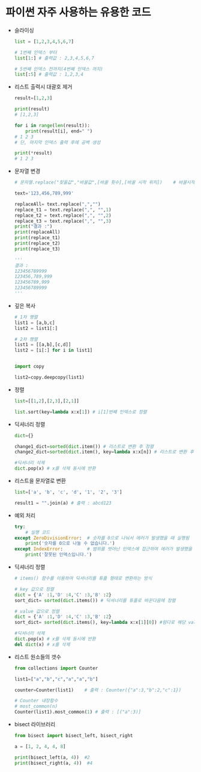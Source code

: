 # 파이썬 자주 사용하는 유용한 코드

- 슬라이싱

  ```python
  list = [1,2,3,4,5,6,7]
  
  # 1번째 인덱스 부터
  list[1:] # 출력값 : 2,3,4,5,6,7
  
  # 5번째 인덱스 전까지(4번째 인덱스 까지)
  list[:5] # 출력값 : 1,2,3,4
  ```




- 리스트 출력시 대괄호 제거

  ```python
  result=[1,2,3]
  
  print(result)
  # [1,2,3]
  
  for i in range(len(result)):
      print(result[i], end=" ")
  # 1 2 3 
  # 단, 마지막 인덱스 출력 후에 공백 생성
  
  print(*result)
  # 1 2 3
  ```



- 문자열 변경

  ```python
  # 문자열.replace("찾을값","바꿀값",[바꿀 횟수],[바꿀 시작 위치])    # 바꿀시작위치(기본값: 좌측, -1:우측)
  
  text='123,456,789,999'
  
  replaceAll= text.replace(",","")
  replace_t1 = text.replace(",", "",1)
  replace_t2 = text.replace(",", "",2)
  replace_t3 = text.replace(",", "",3)
  print("결과 :")
  print(replaceAll)
  print(replace_t1)
  print(replace_t2)
  print(replace_t3)
  
  '''
  결과 : 
  123456789999
  123456,789,999
  123456789,999
  123456789999
  '''
  ```

  



- 깊은 복사

  ```python
  # 1차 행렬
  list1 = [a,b,c]
  list2 = list1[:]
  
  # 2차 행렬
  list1 = [[a,b],[c,d]]
  list2 = [i[:] for i in list1]
  
  
  import copy
  
  list2=copy.deepcopy(list1)
  ```

  

- 정렬

  ```python
  list=[[1,2],[2,3],[2,1]]
  
  list.sort(key=lambda x:x[1]) # i[1]번째 인덱스로 정렬
  ```



- 딕셔너리 정렬

  ```python
  dict={}
  
  change1_dict=sorted(dict.item()) # 리스트로 변환 후 정렬
  change2_dict=sorted(dict.item(), key=lambda x:x[n]) # 리스트로 변환 후 n번째 인덱스 순으로 정렬
  
  #딕셔너리 삭제
  dict.pop(x) # x를 삭제 동시에 반환
  ```

  



- 리스트을 문자열로 변환

  ```python
  list=['a', 'b', 'c', 'd', '1', '2', '3']
  
  result1 = "".join(a) # 출력 : abcd123
  ```

  



- 예외 처리

  ```python
  try:
      # 실행 코드
  except ZeroDivisionError:  # 숫자를 0으로 나눠서 에러가 발생했을 때 실행됨
      print('숫자를 0으로 나눌 수 없습니다.')
  except IndexError:         # 범위를 벗어난 인덱스에 접근하여 에러가 발생했을 때 실행됨
      print('잘못된 인덱스입니다.')
  ```

  

- 딕셔너리 정렬

  ```python
  # items() 함수를 이용하여 딕셔너리를 튜플 형태로 변환하는 방식
  
  # key 값으로 정렬
  dict = {'A' :1,'D' :4,'C' :3,'B' :2}
  sort_dict= sorted(dict.items()) # 딕셔너리를 튜플로 바꾼다음에 정렬
  
  # value 값으로 정렬
  dict = {'A' :1,'D' :4,'C' :3,'B' :2}
  sort_dict= sorted(dict.items(), key=lambda x:x[1][0]) #람다로 해당 value 위치 결정
  
  #딕셔너리 삭제
  dict.pop(x) # x를 삭제 동시에 반환
  del dict(x) # x를 삭제
  ```




- 리스트 원소들의 갯수

  ```python
  from collections import Counter
  
  list1=["a","b","c","a","a","b"]
  
  counter=Counter(list1)    # 출력 : Counter({"a":3,"b":2,"c":1})
  
  # Counter 내장함수
  # most_common(n)
  Counter(list1).most_common(1) # 출력 : [("a":3)]
  
  ```



- bisect 라이브러리

  ```python
  from bisect import bisect_left, bisect_right
  
  a = [1, 2, 4, 4, 8]
  
  print(bisect_left(a, 4))  #2
  print(bisect_right(a, 4))  #4
  ```

  

